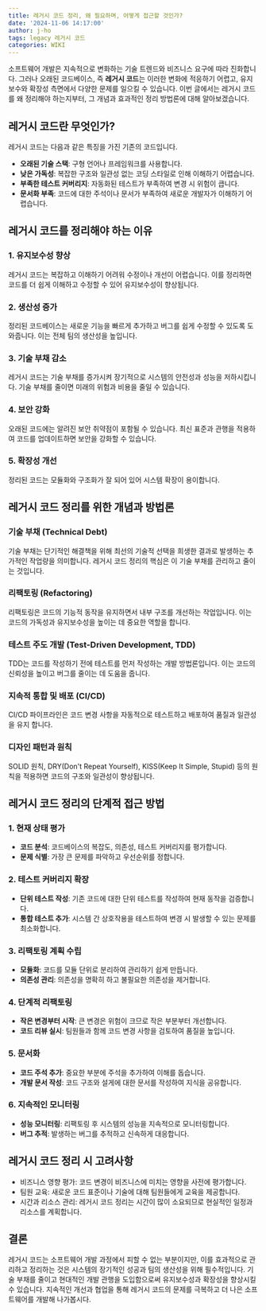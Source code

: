 ```yaml
---
title: 레거시 코드 정리, 왜 필요하며, 어떻게 접근할 것인가?
date: '2024-11-06 14:17:00'
author: j-ho
tags: legacy 레거시 코드
categories: WIKI
---
```


소프트웨어 개발은 지속적으로 변화하는 기술 트렌드와 비즈니스 요구에 따라 진화합니다. 그러나 오래된 코드베이스,
즉 **레거시 코드**는 이러한 변화에 적응하기 어렵고, 유지보수와 확장성 측면에서 다양한 문제를 일으킬 수 있습니다. 이번 글에서는 레거시 코드를 왜 정리해야 하는지부터, 그 개념과 효과적인 정리 방법론에 대해 알아보겠습니다.

## 레거시 코드란 무엇인가?

레거시 코드는 다음과 같은 특징을 가진 기존의 코드입니다.

- **오래된 기술 스택**: 구형 언어나 프레임워크를 사용합니다.
- **낮은 가독성**: 복잡한 구조와 일관성 없는 코딩 스타일로 인해 이해하기 어렵습니다.
- **부족한 테스트 커버리지**: 자동화된 테스트가 부족하여 변경 시 위험이 큽니다.
- **문서화 부족**: 코드에 대한 주석이나 문서가 부족하여 새로운 개발자가 이해하기 어렵습니다.

## 레거시 코드를 정리해야 하는 이유

### 1. 유지보수성 향상

레거시 코드는 복잡하고 이해하기 어려워 수정이나 개선이 어렵습니다. 이를 정리하면 코드를 더 쉽게 이해하고 수정할 수 있어 유지보수성이 향상됩니다.

### 2. 생산성 증가

정리된 코드베이스는 새로운 기능을 빠르게 추가하고 버그를 쉽게 수정할 수 있도록 도와줍니다.
이는 전체 팀의 생산성을 높입니다.

### 3. 기술 부채 감소

레거시 코드는 기술 부채를 증가시켜 장기적으로 시스템의 안전성과 성능을 저하시킵니다.
기술 부채를 줄이면 미래의 위험과 비용을 줄일 수 있습니다.

### 4. 보안 강화

오래된 코드에는 알려진 보안 취약점이 포함될 수 있습니다. 최신 표준과 관행을 적용하여 코드를 업데이트하면 보안을 강화할 수 있습니다.

### 5. 확장성 개선

정리된 코드는 모듈화와 구조화가 잘 되어 있어 시스템 확장이 용이합니다.

## 레거시 코드 정리를 위한 개념과 방법론

### 기술 부채 (Technical Debt)

기술 부채는 단기적인 해결책을 위해 최선의 기술적 선택을 희생한 결과로 발생하는 추가적인 작업량을 의미합니다.
레거시 코드 정리의 핵심은 이 기술 부채를 관리하고 줄이는 것입니다.

### 리팩토링 (Refactoring)

리팩토링은 코드의 기능적 동작을 유지하면서 내부 구조를 개선하는 작업입니다. 이는 코드의 가독성과 유지보수성을 높이는 데 중요한 역할을 합니다.

### 테스트 주도 개발 (Test-Driven Development, TDD)

TDD는 코드를 작성하기 전에 테스트를 먼저 작성하는 개발 방법론입니다. 이는 코드의 신뢰성을 높이고 버그를 줄이는 데 도움을 줍니다.

### 지속적 통합 및 배포 (CI/CD)

CI/CD 파이프라인은 코드 변경 사항을 자동적으로 테스트하고 배포하여 품질과 일관성을 유지 합니다.

### 디자인 패턴과 원칙

SOLID 원칙, DRY(Don't Repeat Yourself), KISS(Keep It Simple, Stupid) 등의 원칙을 적용하면 코드의 구조와 일관성이 향상됩니다.

## 레거시 코드 정리의 단계적 접근 방법

### 1. 현재 상태 평가

- **코드 분석**: 코드베이스의 복잡도, 의존성, 테스트 커버리지를 평가합니다.
- **문제 식별**: 가장 큰 문제를 파악하고 우선순위를 정합니다.

### 2. 테스트 커버리지 확장

- **단위 테스트 작성**: 기존 코드에 대한 단위 테스트를 작성하여 현재 동작을 검증합니다.
- **통합 테스트 추가**: 시스템 간 상호작용을 테스트하여 변경 시 발생할 수 있는 문제를 최소화합니다.

### 3. 리팩토링 계획 수립

- **모듈화**: 코드를 모듈 단위로 분리하여 관리하기 쉽게 만듭니다.
- **의존성 관리**: 의존성을 명확히 하고 불필요한 의존성을 제거합니다.

### 4. 단계적 리팩토링

- **작은 변경부터 시작**: 큰 변경은 위험이 크므로 작은 부분부터 개선합니다.
- **코드 리뷰 실시**: 팀원들과 함께 코드 변경 사항을 검토하여 품질을 높입니다.

### 5. 문서화

- **코드 주석 추가**: 중요한 부분에 주석을 추가하여 이해를 돕습니다.
- **개발 문서 작성**: 코드 구조와 설게에 대한 문서를 작성하여 지식을 공유합니다.

### 6. 지속적인 모니터링

- **성능 모니터링**: 리팩토링 후 시스템의 성능을 지속적으로 모니터링합니다.
- **버그 추적**: 발생하는 버그를 추적하고 신속하게 대응합니다.

## 레거시 코드 정리 시 고려사항

- 비즈니스 영향 평가: 코드 변경이 비즈니스에 미치는 영향을 사전에 평가합니다.
- 팀원 교육: 새로운 코드 표준이나 기술에 대해 팀원들에게 교육을 제공합니다.
- 시간과 리소스 관리: 레거시 코드 정리는 시간이 많이 소요되므로 현실적인 일정과 리소스를 계획합니다.

## 결론

레거시 코드는 소프트웨어 개발 과정에서 피할 수 없는 부분이지만, 이를 효과적으로 관리하고 정리하는 것은 시스템의 장기적인 성공과 팀의 생산성을 위해 필수적입니다.
기술 부채를 줄이고 현대적인 개발 관행을 도입함으로써 유지보수성과 확장성을 향상시킬 수 있습니다. 지속적인 개선과 협업을 통해 레거시 코드의 문제를 극복하고
더 나은 소프트웨어를 개발해 나가봅시다.

```toc

```
